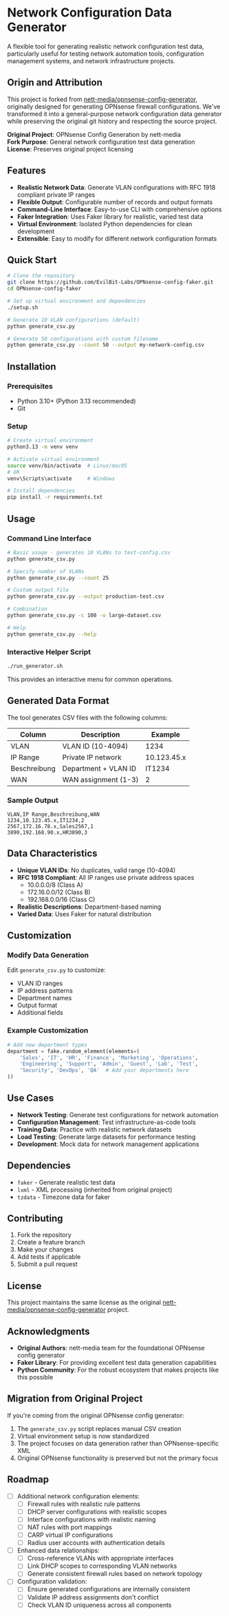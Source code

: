 # Network Configuration Data Generator

A flexible tool for generating realistic network configuration test data, particularly useful for testing network automation tools, configuration management systems, and network infrastructure projects.

## Origin and Attribution

This project is forked from [nett-media/opnsense-config-generator](https://github.com/nett-media/opnsense-config-generator), originally designed for generating OPNsense firewall configurations. We've transformed it into a general-purpose network configuration data generator while preserving the original git history and respecting the source project.

**Original Project**: OPNsense Config Generation by nett-media  
**Fork Purpose**: General network configuration test data generation  
**License**: Preserves original project licensing

## Features

- **Realistic Network Data**: Generate VLAN configurations with RFC 1918 compliant private IP ranges
- **Flexible Output**: Configurable number of records and output formats
- **Command-Line Interface**: Easy-to-use CLI with comprehensive options
- **Faker Integration**: Uses Faker library for realistic, varied test data
- **Virtual Environment**: Isolated Python dependencies for clean development
- **Extensible**: Easy to modify for different network configuration formats

## Quick Start

```bash
# Clone the repository
git clone https://github.com/EvilBit-Labs/OPNsense-config-faker.git
cd OPNsense-config-faker

# Set up virtual environment and dependencies
./setup.sh

# Generate 10 VLAN configurations (default)
python generate_csv.py

# Generate 50 configurations with custom filename
python generate_csv.py --count 50 --output my-network-config.csv
```

## Installation

### Prerequisites
- Python 3.10+ (Python 3.13 recommended)
- Git

### Setup
```bash
# Create virtual environment
python3.13 -m venv venv

# Activate virtual environment
source venv/bin/activate  # Linux/macOS
# OR
venv\Scripts\activate     # Windows

# Install dependencies
pip install -r requirements.txt
```

## Usage

### Command Line Interface

```bash
# Basic usage - generates 10 VLANs to test-config.csv
python generate_csv.py

# Specify number of VLANs
python generate_csv.py --count 25

# Custom output file
python generate_csv.py --output production-test.csv

# Combination
python generate_csv.py -c 100 -o large-dataset.csv

# Help
python generate_csv.py --help
```

### Interactive Helper Script

```bash
./run_generator.sh
```

This provides an interactive menu for common operations.

## Generated Data Format

The tool generates CSV files with the following columns:

| Column | Description | Example |
|--------|-------------|---------|
| VLAN | VLAN ID (10-4094) | 1234 |
| IP Range | Private IP network | 10.123.45.x |
| Beschreibung | Department + VLAN ID | IT1234 |
| WAN | WAN assignment (1-3) | 2 |

### Sample Output
```csv
VLAN,IP Range,Beschreibung,WAN
1234,10.123.45.x,IT1234,2
2567,172.16.78.x,Sales2567,1
3890,192.168.90.x,HR3890,3
```

## Data Characteristics

- **Unique VLAN IDs**: No duplicates, valid range (10-4094)
- **RFC 1918 Compliant**: All IP ranges use private address spaces
  - 10.0.0.0/8 (Class A)
  - 172.16.0.0/12 (Class B) 
  - 192.168.0.0/16 (Class C)
- **Realistic Descriptions**: Department-based naming
- **Varied Data**: Uses Faker for natural distribution

## Customization

### Modify Data Generation

Edit `generate_csv.py` to customize:
- VLAN ID ranges
- IP address patterns
- Department names
- Output format
- Additional fields

### Example Customization

```python
# Add new department types
department = fake.random_element(elements=(
    'Sales', 'IT', 'HR', 'Finance', 'Marketing', 'Operations', 
    'Engineering', 'Support', 'Admin', 'Guest', 'Lab', 'Test',
    'Security', 'DevOps', 'QA'  # Add your departments here
))
```

## Use Cases

- **Network Testing**: Generate test configurations for network automation
- **Configuration Management**: Test infrastructure-as-code tools
- **Training Data**: Practice with realistic network datasets
- **Load Testing**: Generate large datasets for performance testing
- **Development**: Mock data for network management applications

## Dependencies

- `faker` - Generate realistic test data
- `lxml` - XML processing (inherited from original project)
- `tzdata` - Timezone data for faker

## Contributing

1. Fork the repository
2. Create a feature branch
3. Make your changes
4. Add tests if applicable
5. Submit a pull request

## License

This project maintains the same license as the original [nett-media/opnsense-config-generator](https://github.com/nett-media/opnsense-config-generator) project.

## Acknowledgments

- **Original Authors**: nett-media team for the foundational OPNsense config generator
- **Faker Library**: For providing excellent test data generation capabilities
- **Python Community**: For the robust ecosystem that makes projects like this possible

## Migration from Original Project

If you're coming from the original OPNsense config generator:

1. The `generate_csv.py` script replaces manual CSV creation
2. Virtual environment setup is now standardized
3. The project focuses on data generation rather than OPNsense-specific XML
4. Original OPNsense functionality is preserved but not the primary focus

## Roadmap

- [ ] Additional network configuration elements:
  - [ ] Firewall rules with realistic rule patterns
  - [ ] DHCP server configurations with realistic scopes
  - [ ] Interface configurations with realistic naming
  - [ ] NAT rules with port mappings
  - [ ] CARP virtual IP configurations
  - [ ] Radius user accounts with authentication details
- [ ] Enhanced data relationships:
  - [ ] Cross-reference VLANs with appropriate interfaces
  - [ ] Link DHCP scopes to corresponding VLAN networks
  - [ ] Generate consistent firewall rules based on network topology
- [ ] Configuration validation:
  - [ ] Ensure generated configurations are internally consistent
  - [ ] Validate IP address assignments don't conflict
  - [ ] Check VLAN ID uniqueness across all components
